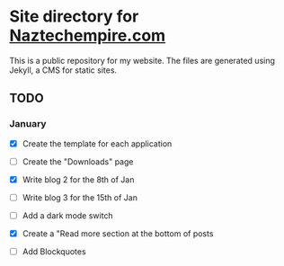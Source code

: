 # Site directory for [Naztechempire.com](https://naztechempire.com/index.html)

This is a public repository for my website. The files are generated using Jekyll, a CMS for static sites.

## TODO

### January

- [x] Create the template for each application
- [ ] Create the "Downloads" page
- [x] Write blog 2 for the 8th of Jan
- [ ] Write blog 3 for the 15th of Jan
- [ ] Add a dark mode switch
- [x] Create a "Read more section at the bottom of posts
- [ ] Add Blockquotes


